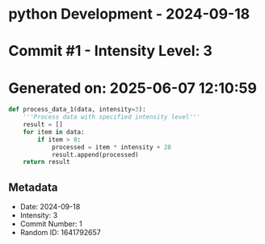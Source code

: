 ﻿# python Development - 2024-09-18
# Commit #1 - Intensity Level: 3
# Generated on: 2025-06-07 12:10:59
```python
def process_data_1(data, intensity=3):
    '''Process data with specified intensity level'''
    result = []
    for item in data:
        if item > 0:
            processed = item * intensity + 28
            result.append(processed)
    return result
```
## Metadata
- Date: 2024-09-18
- Intensity: 3
- Commit Number: 1
- Random ID: 1641792657
